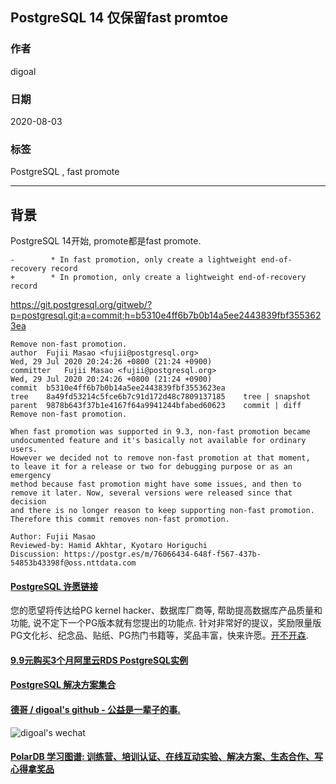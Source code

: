 ## PostgreSQL 14 仅保留fast promtoe                     
                                  
### 作者                                  
digoal                                  
                                  
### 日期                                  
2020-08-03                                  
                                  
### 标签                                  
PostgreSQL , fast promote                            
                                  
----                                  
                                  
## 背景            
PostgreSQL 14开始, promote都是fast promote.    
    
```    
-        * In fast promotion, only create a lightweight end-of-recovery record    
+        * In promotion, only create a lightweight end-of-recovery record    
```    
    
https://git.postgresql.org/gitweb/?p=postgresql.git;a=commit;h=b5310e4ff6b7b0b14a5ee2443839fbf3553623ea    
    
```    
Remove non-fast promotion.    
author	Fujii Masao <fujii@postgresql.org>	    
Wed, 29 Jul 2020 20:24:26 +0800 (21:24 +0900)    
committer	Fujii Masao <fujii@postgresql.org>	    
Wed, 29 Jul 2020 20:24:26 +0800 (21:24 +0900)    
commit	b5310e4ff6b7b0b14a5ee2443839fbf3553623ea    
tree	8a49fd53214c5fce6b7c91d172d48c7809137185	tree | snapshot    
parent	9878b643f37b1e4167f64a9941244bfabed60623	commit | diff    
Remove non-fast promotion.    
    
When fast promotion was supported in 9.3, non-fast promotion became    
undocumented feature and it's basically not available for ordinary users.    
However we decided not to remove non-fast promotion at that moment,    
to leave it for a release or two for debugging purpose or as an emergency    
method because fast promotion might have some issues, and then to    
remove it later. Now, several versions were released since that decision    
and there is no longer reason to keep supporting non-fast promotion.    
Therefore this commit removes non-fast promotion.    
    
Author: Fujii Masao    
Reviewed-by: Hamid Akhtar, Kyotaro Horiguchi    
Discussion: https://postgr.es/m/76066434-648f-f567-437b-54853b43398f@oss.nttdata.com    
```    
      
  
  
  
  
  
  
  
  
  
  
  
  
  
  
  
  
  
  
  
  
  
  
  
  
  
  
  
  
  
  
  
  
  
  
  
  
  
  
  
  
  
  
  
  
  
  
  
  
  
  
  
  
  
#### [PostgreSQL 许愿链接](https://github.com/digoal/blog/issues/76 "269ac3d1c492e938c0191101c7238216")
您的愿望将传达给PG kernel hacker、数据库厂商等, 帮助提高数据库产品质量和功能, 说不定下一个PG版本就有您提出的功能点. 针对非常好的提议，奖励限量版PG文化衫、纪念品、贴纸、PG热门书籍等，奖品丰富，快来许愿。[开不开森](https://github.com/digoal/blog/issues/76 "269ac3d1c492e938c0191101c7238216").  
  
  
#### [9.9元购买3个月阿里云RDS PostgreSQL实例](https://www.aliyun.com/database/postgresqlactivity "57258f76c37864c6e6d23383d05714ea")
  
  
#### [PostgreSQL 解决方案集合](https://yq.aliyun.com/topic/118 "40cff096e9ed7122c512b35d8561d9c8")
  
  
#### [德哥 / digoal's github - 公益是一辈子的事.](https://github.com/digoal/blog/blob/master/README.md "22709685feb7cab07d30f30387f0a9ae")
  
  
![digoal's wechat](../pic/digoal_weixin.jpg "f7ad92eeba24523fd47a6e1a0e691b59")
  
  
#### [PolarDB 学习图谱: 训练营、培训认证、在线互动实验、解决方案、生态合作、写心得拿奖品](https://www.aliyun.com/database/openpolardb/activity "8642f60e04ed0c814bf9cb9677976bd4")
  
